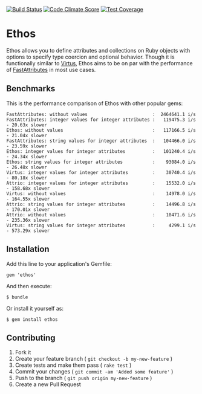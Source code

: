 [![Build Status](https://travis-ci.org/Erol/ethos.svg?branch=master)](https://travis-ci.org/Erol/ethos)
[![Code Climate Score](http://img.shields.io/codeclimate/github/Erol/ethos.svg?style=flat)](https://codeclimate.com/github/Erol/ethos)
[![Test Coverage](https://codeclimate.com/github/Erol/ethos/badges/coverage.svg)](https://codeclimate.com/github/Erol/ethos)

# Ethos

Ethos allows you to define attributes and collections on Ruby objects with options to specify type coercion and optional behavior. Though it is functionally similar to [Virtus](https://github.com/solnic/virtus), Ethos aims to be on par with the performance of [FastAttributes](https://github.com/applift/fast_attributes) in most use cases.

## Benchmarks

This is the performance comparison of Ethos with other popular gems: 

```
FastAttributes: without values                        :  2464641.1 i/s
FastAttributes: integer values for integer attributes :   119475.3 i/s - 20.63x slower
Ethos: without values                                 :   117166.5 i/s - 21.04x slower
FastAttributes: string values for integer attributes  :   104466.0 i/s - 23.59x slower
Ethos: integer values for integer attributes          :   101240.4 i/s - 24.34x slower
Ethos: string values for integer attributes           :    93084.0 i/s - 26.48x slower
Virtus: integer values for integer attributes         :    30740.4 i/s - 80.18x slower
Attrio: integer values for integer attributes         :    15532.0 i/s - 158.68x slower
Virtus: without values                                :    14978.0 i/s - 164.55x slower
Attrio: string values for integer attributes          :    14496.8 i/s - 170.01x slower
Attrio: without values                                :    10471.6 i/s - 235.36x slower
Virtus: string values for integer attributes          :     4299.1 i/s - 573.29x slower
```

## Installation

Add this line to your application's Gemfile:

    gem 'ethos'

And then execute:

    $ bundle

Or install it yourself as:

    $ gem install ethos

## Contributing

1. Fork it
2. Create your feature branch ( `git checkout -b my-new-feature` )
3. Create tests and make them pass ( `rake test` )
4. Commit your changes ( `git commit -am 'Added some feature'` )
5. Push to the branch ( `git push origin my-new-feature` )
6. Create a new Pull Request

